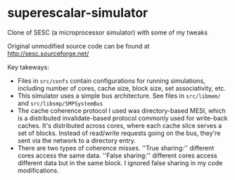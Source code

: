 # superescalar-simulator
Clone of SESC (a microprocessor simulator) with some of my tweaks


Original unmodified source code can be found at http://sesc.sourceforge.net/


Key takeways:
* Files in `src/confs` contain configurations for running simulations, including number of cores, cache size, block size, set associativity, etc.
* This simulator uses a simple bus architecture. See files in `src/libmem/` and `src/libsmp/SMPSystemBus`
* The cache coherence protocol I used was directory-based MESI, which is a distributed invalidate-based protocol commonly used for write-back caches. It's distributed across cores, where each cache slice serves a set of blocks. Instead of read/write requests going on the bus, they're sent via the network to a directory entry.
* There are two types of coherence misses. ''True sharing:'' different cores access the same data. ''False sharing:'' different cores access different data but in the same block. I ignored false sharing in my code modifications.

